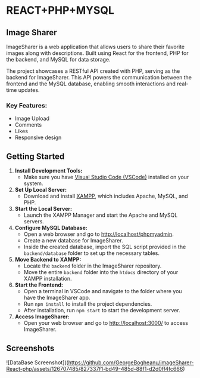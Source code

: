 # REACT+PHP+MYSQL
<h2>Image Sharer</h2>
<p>ImageSharer is a web application that allows users to share their favorite images along with descriptions. Built using React for the frontend, PHP for the backend, and MySQL for data storage.</p>
<p>The project showcases a RESTful API created with PHP, serving as the backend for ImageSharer. This API powers the communication between the frontend and the MySQL database, enabling smooth interactions and real-time updates.</p>
<h3>Key Features:</h3>
<ul>
  <li>Image Upload</li>
  <li>Comments</li>
  <li>Likes</li>
  <li>Responsive design</li>
</ul>
<h2> Getting Started </h2>

<ol>
    <li>
        <strong>Install Development Tools:</strong>
        <ul>
            <li>Make sure you have <a href="https://code.visualstudio.com/" target="_blank">Visual Studio Code (VSCode)</a> installed on your system.</li>
        </ul>
    </li>
    <li>
        <strong>Set Up Local Server:</strong>
        <ul>
            <li>Download and install <a href="https://www.apachefriends.org/index.html" target="_blank">XAMPP</a>, which includes Apache, MySQL, and PHP.</li>
        </ul>
    </li>
    <li>
        <strong>Start the Local Server:</strong>
        <ul>
            <li>Launch the XAMPP Manager and start the Apache and MySQL servers.</li>
        </ul>
    </li>
    <li>
        <strong>Configure MySQL Database:</strong>
        <ul>
            <li>Open a web browser and go to <a href="http://localhost/phpmyadmin" target="_blank">http://localhost/phpmyadmin</a>.</li>
            <li>Create a new database for ImageSharer.</li>
            <li>Inside the created database, import the SQL script provided in the <code>backend/database</code> folder to set up the necessary tables.</li>
        </ul>
    </li>
    <li>
        <strong>Move Backend to XAMPP:</strong>
        <ul>
            <li>Locate the <code>backend</code> folder in the ImageSharer repository.</li>
            <li>Move the entire <code>backend</code> folder into the <code>htdocs</code> directory of your XAMPP installation.</li>
        </ul>
    </li>
    <li>
        <strong>Start the Frontend:</strong>
        <ul>
            <li>Open a terminal in VSCode and navigate to the folder where you have the ImageSharer app.</li>
            <li>Run <code>npm install</code> to install the project dependencies.</li>
            <li>After installation, run <code>npm start</code> to start the development server.</li>
        </ul>
    </li>
    <li>
        <strong>Access ImageSharer:</strong>
        <ul>
            <li>Open your web browser and go to <a href="http://localhost:3000/" target="_blank">http://localhost:3000/</a> to access ImageSharer.</li>
        </ul>
    </li>
</ol>


## Screenshots
![DataBase Screenshot]((https://github.com/GeorgeBogheanu/imageSharer-React-php/assets/126707485/827337f1-bd49-485d-88f1-d2d0ff4fc666)
